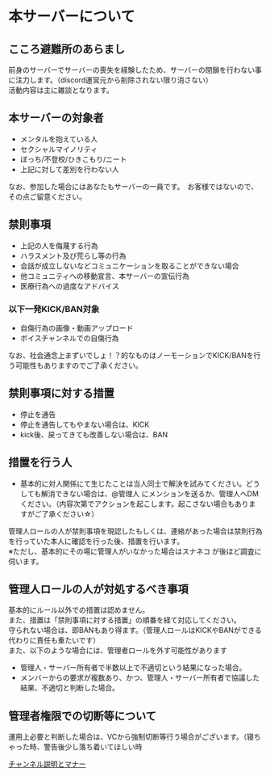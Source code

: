 # 本サーバーについて

## こころ避難所のあらまし

前身のサーバーでサーバーの喪失を経験したため、サーバーの閉鎖を行わない事に注力します。（discord運営元から削除されない限り消さない）  
活動内容は主に雑談となります。  

## 本サーバーの対象者

- メンタルを抱えている人
- セクシャルマイノリティ
- ぼっち/不登校/ひきこもり/ニート
- 上記に対して差別を行わない人

なお、参加した場合にはあなたもサーバーの一員です。　お客様ではないので、その点ご留意ください。  

## 禁則事項

- 上記の人を侮蔑する行為
- ハラスメント及び荒らし等の行為
- 会話が成立しないなどコミュニケーションを取ることができない場合
- 他コミュニティへの移動宣言、本サーバーの宣伝行為
- 医療行為への過度なアドバイス

### 以下一発KICK/BAN対象

- 自傷行為の画像・動画アップロード
- ボイスチャンネルでの自傷行為

なお、社会通念上まずいでしょ！？的なものはノーモーションでKICK/BANを行う可能性もありますのでご了承ください。

## 禁則事項に対する措置

- 停止を通告
- 停止を通告してもやまない場合は、KICK
- kick後、戻ってきても改善しない場合は、BAN

## 措置を行う人

- 基本的に対人関係にて生じたことは当人同士で解決を試みてください。どうしても解消できない場合は、@管理人 にメンションを送るか、管理人へDMください。（内容次第でアクションを起こします。起こさない場合もありますがご了承ください☆）

管理人ロールの人が禁則事項を現認したもしくは、連絡があった場合は禁則行為を行っていた本人に確認を行った後、措置を行います。  
※ただし、基本的にその場に管理人がいなかった場合はスナネコ が後ほど調査に伺います。

## 管理人ロールの人が対処するべき事項

基本的にルール以外での措置は認めません。  
また、措置は「禁則事項に対する措置」の順番を経て対応してください。  
守られない場合は、即BANもあり得ます。（管理人ロールはKICKやBANができる代わりに責任も重たいです）  
また、以下のような場合には、管理者ロールを外す可能性があります  

- 管理人・サーバー所有者で半数以上で不適切という結果になった場合。
- メンバーからの要求が複数あり、かつ、管理人・サーバー所有者で協議した結果、不適切と判断した場合。

## 管理者権限での切断等について

運用上必要と判断した場合は、VCから強制切断等行う場合がございます。（寝ちゃった時、警告後少し落ち着いてほしい時

[チャンネル説明とマナー](./channel&manner.md)

